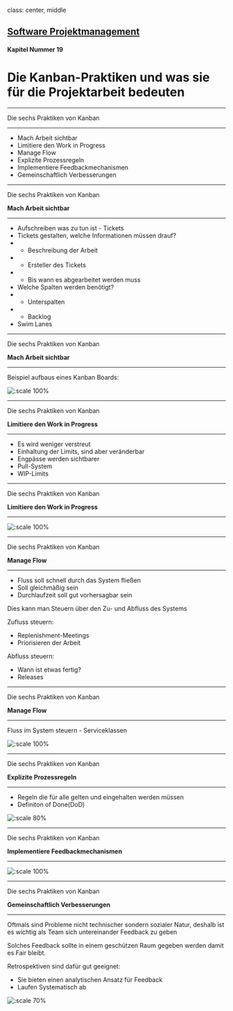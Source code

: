 class: center, middle

## [Software Projektmanagement](index.html)

#### Kapitel Nummer 19

# Die Kanban-Praktiken und was sie für die Projektarbeit bedeuten


---

Die sechs Praktiken von Kanban

----

- Mach Arbeit sichtbar
- Limitiere den Work in Progress
- Manage Flow
- Explizite Prozessregeln
- Implementiere Feedbackmechanismen
- Gemeinschaftlich Verbesserungen


---

Die sechs Praktiken von Kanban

**Mach Arbeit sichtbar**

----

- Aufschreiben was zu tun ist - Tickets
- Tickets gestalten, welche Informationen müssen drauf?
- - Beschreibung der Arbeit
- - Ersteller des Tickets
- - Bis wann es abgearbeitet werden muss
- Welche Spalten werden benötigt?
- - Unterspalten
- - Backlog
- Swim Lanes

---

Die sechs Praktiken von Kanban

**Mach Arbeit sichtbar**

----

Beispiel aufbaus eines Kanban Boards:

![:scale 100%](media/kapitel19/kanbanbeispiel.png)

---

Die sechs Praktiken von Kanban

**Limitiere den Work in Progress**

----

- Es wird weniger verstreut 
- Einhaltung der Limits, sind aber veränderbar
- Engpässe werden sichtbarer
- Pull-System
- WIP-Limits
 
---

Die sechs Praktiken von Kanban

**Limitiere den Work in Progress**

----

![:scale 100%](media/kapitel19/wiplimit.png)

---

Die sechs Praktiken von Kanban

**Manage Flow**

----

- Fluss soll schnell durch das System fließen
- Soll gleichmäßig sein
- Durchlaufzeit soll gut vorhersagbar sein


Dies kann man Steuern über den Zu- und Abfluss des Systems

Zufluss steuern:
- Replenishment-Meetings
- Priorisieren der Arbeit

Abfluss steuern:
- Wann ist etwas fertig?
- Releases

---

Die sechs Praktiken von Kanban

**Manage Flow**

----
Fluss im System steuern - Serviceklassen

![:scale 100%](media/kapitel19/serviceklassen.png)

---

Die sechs Praktiken von Kanban

**Explizite Prozessregeln**

----

- Regeln die für alle gelten und eingehalten werden müssen
- Definiton of Done(DoD)


![:scale 80%](media/kapitel19/regeln.png)

---

Die sechs Praktiken von Kanban

**Implementiere Feedbackmechanismen**

----

![:scale 100%](media/kapitel19/feedback.png)

---

Die sechs Praktiken von Kanban

**Gemeinschaftlich Verbesserungen**

----

Oftmals sind Probleme nicht technischer sondern sozialer Natur, deshalb ist es wichtig als Team sich untereinander Feedback zu geben

Solches Feedback sollte in einem geschützen Raum gegeben werden damit es Fair bleibt.

Retrospektiven sind dafür gut geeignet:

- Sie bieten einen analytischen Ansatz für Feedback
- Laufen Systematisch ab

![:scale 70%](media/kapitel19/Retrospektiven.png)


